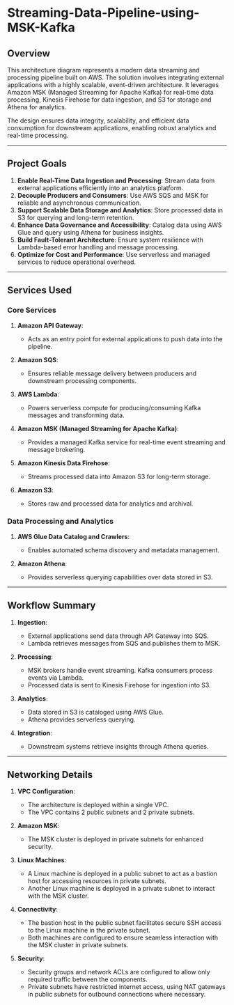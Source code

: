 # Streaming-Data-Pipeline-using-MSK-Kafka

## Overview
This architecture diagram represents a modern data streaming and processing pipeline built on AWS. The solution involves integrating external applications with a highly scalable, event-driven architecture. It leverages Amazon MSK (Managed Streaming for Apache Kafka) for real-time data processing, Kinesis Firehose for data ingestion, and S3 for storage and Athena for analytics. 

The design ensures data integrity, scalability, and efficient data consumption for downstream applications, enabling robust analytics and real-time processing.

---

## Project Goals
1. **Enable Real-Time Data Ingestion and Processing**: Stream data from external applications efficiently into an analytics platform.
2. **Decouple Producers and Consumers**: Use AWS SQS and MSK for reliable and asynchronous communication.
3. **Support Scalable Data Storage and Analytics**: Store processed data in S3 for querying and long-term retention.
4. **Enhance Data Governance and Accessibility**: Catalog data using AWS Glue and query using Athena for business insights.
5. **Build Fault-Tolerant Architecture**: Ensure system resilience with Lambda-based error handling and message processing.
6. **Optimize for Cost and Performance**: Use serverless and managed services to reduce operational overhead.

---

## Services Used
### Core Services
1. **Amazon API Gateway**:
   - Acts as an entry point for external applications to push data into the pipeline.
   
2. **Amazon SQS**:
   - Ensures reliable message delivery between producers and downstream processing components.

3. **AWS Lambda**:
   - Powers serverless compute for producing/consuming Kafka messages and transforming data.

4. **Amazon MSK (Managed Streaming for Apache Kafka)**:
   - Provides a managed Kafka service for real-time event streaming and message brokering.

5. **Amazon Kinesis Data Firehose**:
   - Streams processed data into Amazon S3 for long-term storage.

6. **Amazon S3**:
   - Stores raw and processed data for analytics and archival.

### Data Processing and Analytics
1. **AWS Glue Data Catalog and Crawlers**:
   - Enables automated schema discovery and metadata management.

2. **Amazon Athena**:
   - Provides serverless querying capabilities over data stored in S3.

---

## Workflow Summary
1. **Ingestion**:
   - External applications send data through API Gateway into SQS.
   - Lambda retrieves messages from SQS and publishes them to MSK.

2. **Processing**:
   - MSK brokers handle event streaming. Kafka consumers process events via Lambda.
   - Processed data is sent to Kinesis Firehose for ingestion into S3.

3. **Analytics**:
   - Data stored in S3 is cataloged using AWS Glue.
   - Athena provides serverless querying.

4. **Integration**:
   - Downstream systems retrieve insights through Athena queries.

---

## Networking Details
1. **VPC Configuration**:
   - The architecture is deployed within a single VPC.
   - The VPC contains 2 public subnets and 2 private subnets.

2. **Amazon MSK**:
   - The MSK cluster is deployed in private subnets for enhanced security.

3. **Linux Machines**:
   - A Linux machine is deployed in a public subnet to act as a bastion host for accessing resources in private subnets.
   - Another Linux machine is deployed in a private subnet to interact with the MSK cluster.

4. **Connectivity**:
   - The bastion host in the public subnet facilitates secure SSH access to the Linux machine in the private subnet.
   - Both machines are configured to ensure seamless interaction with the MSK cluster in private subnets.

5. **Security**:
   - Security groups and network ACLs are configured to allow only required traffic between the components.
   - Private subnets have restricted internet access, using NAT gateways in public subnets for outbound connections where necessary.
